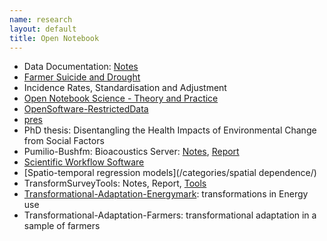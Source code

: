 ```yaml
---
name: research
layout: default
title: Open Notebook
---
```



* Data Documentation: [Notes](/data-doco.html)
* [Farmer Suicide and Drought](http://www.pnas.org/content/early/2012/08/08/1112965109.full.pdf+html) 
* Incidence Rates, Standardisation and Adjustment
* [Open Notebook Science - Theory and Practice](/categories/ons)
* [OpenSoftware-RestrictedData](http://opensoftware-restricteddata.github.io)
* [pres](http://opensoftware-restricteddata.github.io/presentations/NCCARF-2013/presentation-hanigan-final.pdf)
* PhD thesis: Disentangling the Health Impacts of Environmental Change from Social Factors      
*  Pumilio-Bushfm: Bioacoustics Server: [Notes](/pumilio-bushfm-index.html),  [Report](http://ivanhanigan.github.io/pumilio-bushfm)
* [Scientific Workflow Software](/categories/workflow)
* [Spatio-temporal regression models](/categories/spatial dependence/)
* TransformSurveyTools: Notes, Report, [Tools](https://github.com/ivanhanigan/TransformSurveyTools)
* [Transformational-Adaptation-Energymark](/categories/energymark): transformations in Energy use
* Transformational-Adaptation-Farmers: transformational adaptation in a sample of farmers
